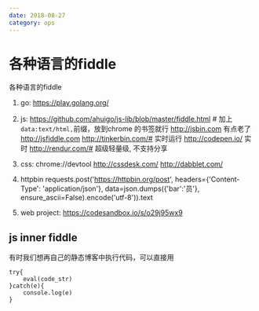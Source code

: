 ```yaml
---
date: 2018-08-27
category: ops
---
```

# 各种语言的fiddle

各种语言的fiddle
1. go:
    https://play.golang.org/

2. js:
    https://github.com/ahuigo/js-lib/blob/master/fiddle.html # 加上`data:text/html,`前缀，放到chrome 的书签就行
    http://jsbin.com 有点老了
    http://jsfiddle.com
    http://tinkerbin.com/# 实时运行
    http://codepen.io/ 实时
    http://rendur.com/# 超级轻量级, 不支持分享

2. css:
    chrome://devtool
    http://cssdesk.com/ 
    http://dabblet.com/

2. httpbin
    requests.post('https://httpbin.org/post', headers={'Content-Type': 'application/json'}, data=json.dumps({'bar':'员'}, ensure_ascii=False).encode('utf-8')).text

2. web project:
    https://codesandbox.io/s/o29j95wx9

## js inner fiddle
有时我们想再自己的静态博客中执行代码，可以直接用

    try{
        eval(code_str)
    }catch(e){
        console.log(e)
    }
